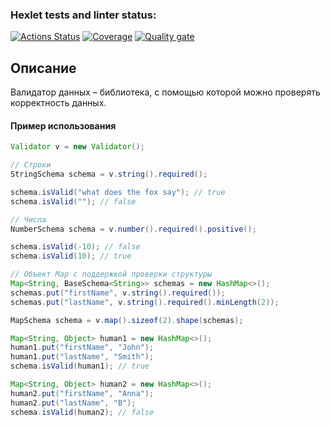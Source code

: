 ### Hexlet tests and linter status:
[![Actions Status](https://github.com/N1kita14/java-project-78/actions/workflows/hexlet-check.yml/badge.svg)](https://github.com/N1kita14/java-project-78/actions)
[![Coverage](https://sonarcloud.io/api/project_badges/measure?project=N1kita14_java-project-78&metric=coverage)](https://sonarcloud.io/summary/new_code?id=N1kita14_java-project-78)
[![Quality gate](https://sonarcloud.io/api/project_badges/quality_gate?project=N1kita14_java-project-78)](https://sonarcloud.io/summary/new_code?id=N1kita14_java-project-78)

## Описание
Валидатор данных – библиотека, с помощью которой можно проверять корректность данных.

#### Пример использования
```java
Validator v = new Validator();

// Строки
StringSchema schema = v.string().required();

schema.isValid("what does the fox say"); // true
schema.isValid(""); // false

// Числа
NumberSchema schema = v.number().required().positive();

schema.isValid(-10); // false
schema.isValid(10); // true

// Объект Map с поддержкой проверки структуры
Map<String, BaseSchema<String>> schemas = new HashMap<>();
schemas.put("firstName", v.string().required());
schemas.put("lastName", v.string().required().minLength(2));

MapSchema schema = v.map().sizeof(2).shape(schemas);

Map<String, Object> human1 = new HashMap<>();
human1.put("firstName", "John");
human1.put("lastName", "Smith");
schema.isValid(human1); // true

Map<String, Object> human2 = new HashMap<>();
human2.put("firstName", "Anna");
human2.put("lastName", "B");
schema.isValid(human2); // false
